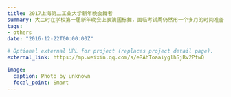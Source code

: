 ```yaml
---
title: 2017上海第二工业大学新年晚会舞者
summary: 大二时在学校第一届新年晚会上表演国标舞，面临考试周仍然用一个多月的时间准备，圆满完成表演工作。
tags:
- others
date: "2016-12-22T00:00:00Z"

# Optional external URL for project (replaces project detail page).
external_link: https://mp.weixin.qq.com/s/eRAhToaaiyglhSjRv2PfwQ

image:
  caption: Photo by unknown
  focal_point: Smart
---
```

